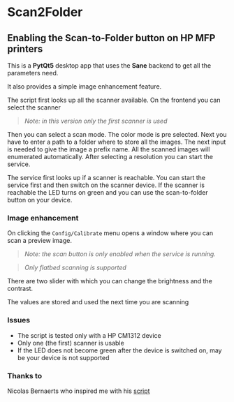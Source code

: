 # Scan2Folder

## Enabling the Scan-to-Folder button on HP MFP printers


This is a **PytQt5** desktop app that uses the **Sane** backend to get all the parameters need.

It also provides a simple image enhancement feature.

The script first looks up all the scanner available.
On the frontend you can select the scanner

>*Note: in this version only the first scanner is used*

Then you can select a scan mode. The color mode is pre selected.
Next you have to enter a path to a folder where to store all the images.
The next input is needed to give the image a prefix name. All the scanned images will enumerated automatically.
After selecting a resolution you can start the service.

The service first looks up if a scanner is reachable.
You can start the service first and then switch on the scanner device.
If the scanner is reachable the LED turns on green and you can use the scan-to-folder button on your device.

### Image enhancement

On clicking the `Config/Calibrate` menu opens a window where you can scan a preview image.

>*Note: the scan button is only enabled when the service is running.*

>*Only flatbed scanning is supported*

There are two slider with which you can change the brightness and the contrast.

The values are stored and used the next time you are scanning

### Issues

* The script is tested only with a HP CM1312 device
* Only one (the first) scanner is usable
* If the LED does not become green after the device is switched on, may be your device is not supported

### Thanks to

Nicolas Bernaerts who inspired me with his [script](http://www.bernaerts-nicolas.fr/linux/74-ubuntu/264-ubuntu-hp-mfp-scanner-scantofolder)

